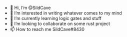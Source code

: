 - 👋 Hi, I’m @SildCave
- 👀 I’m interested in writing whatever comes to my mind
- 🌱 I’m currently learning logic gates and stuff
- 💞️ I’m looking to collaborate on some rust project
- 📫 How to reach me SildCave#8430

<!---
SildCave/SildCave is a ✨ special ✨ repository because its `README.md` (this file) appears on your GitHub profile.
You can click the Preview link to take a look at your changes.
--->
